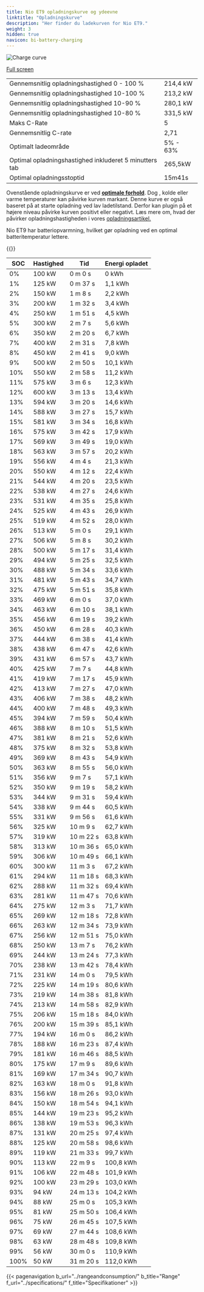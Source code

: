 ```yaml
---
title: Nio ET9 opladningskurve og ydeevne
linktitle: "Opladningskurve"
description: "Her finder du ladekurven for Nio ET9."
weight: 3
hidden: true
navicon: bi-battery-charging
---
```

<!-- markdownlint-disable MD033 -->
<img src="/images/models/nio/et9/et9/chargingcurve.svg" alt="Charge curve" class="img-fluid">

[Full screen](/images/models/nio/et9/et9/chargingcurve.svg)


<table class="table table-striped border">
<tbody>
<tr>
<td>Gennemsnitlig opladningshastighed 0 - 100 %</td><td>214,4 kW</td>
</tr>
<tr>
<td>Gennemsnitlig opladningshastighed 10-100 %</td><td>213,2 kW</td>
</tr>
<tr>
<td>Gennemsnitlig opladningshastighed 10-90 %</td><td>280,1 kW</td>
</tr>
<tr>
<td>Gennemsnitlig opladningshastighed 10-80 %</td><td>331,5 kW</td>
</tr>
<tr>
<td>Maks C-Rate</td><td>5</td>
</tr>
<tr>
<td>Gennemsnitlig C-rate</td><td>2,71</td>
</tr>
<tr>
<td>Optimalt ladeområde</td><td>5% - 63%</td>
</tr>
<tr>
<td>Optimal opladningshastighed inkluderet 5 minutters tab</td><td>265,5kW</td>
</tr>
<tr>
<td>Optimal opladningsstoptid</td><td>15m41s</td>
</tr>
</tbody>
</table>


Ovenstående opladningskurve er ved **[optimale forhold](../../../../../technology/battery/charging/#temperatur)**. Dog , kolde eller varme temperaturer kan påvirke kurven markant. Denne kurve er også baseret på at starte opladning ved lav ladetilstand. Derfor kan plugin på et højere niveau påvirke kurven positivt eller negativt. Læs mere om, hvad der påvirker opladningshastigheden i vores [opladningsartikel.](../../../../../technology/battery/charging/)


Nio ET9 har batteriopvarmning, hvilket gør opladning ved en optimal batteritemperatur lettere.


{{<evkxdisplayaddarticle />}}
<table class="table table-striped border">
<thead>
<tr><th>SOC</th><th>Hastighed</th><th>Tid</th><th>Energi opladet</th></tr>
</thead>
<tbody>
<tr>
<td>0%</td><td>100 kW</td><td> 0 m 0 s </td><td>0 kWh </td>
</tr>
<tr>
<td>1%</td><td>125 kW</td><td> 0 m 37 s </td><td>1,1 kWh </td>
</tr>
<tr>
<td>2%</td><td>150 kW</td><td> 1 m 8 s </td><td>2,2 kWh </td>
</tr>
<tr>
<td>3%</td><td>200 kW</td><td> 1 m 32 s </td><td>3,4 kWh </td>
</tr>
<tr>
<td>4%</td><td>250 kW</td><td> 1 m 51 s </td><td>4,5 kWh </td>
</tr>
<tr>
<td>5%</td><td>300 kW</td><td> 2 m 7 s </td><td>5,6 kWh </td>
</tr>
<tr>
<td>6%</td><td>350 kW</td><td> 2 m 20 s </td><td>6,7 kWh </td>
</tr>
<tr>
<td>7%</td><td>400 kW</td><td> 2 m 31 s </td><td>7,8 kWh </td>
</tr>
<tr>
<td>8%</td><td>450 kW</td><td> 2 m 41 s </td><td>9,0 kWh </td>
</tr>
<tr>
<td>9%</td><td>500 kW</td><td> 2 m 50 s </td><td>10,1 kWh </td>
</tr>
<tr>
<td>10%</td><td>550 kW</td><td> 2 m 58 s </td><td>11,2 kWh </td>
</tr>
<tr>
<td>11%</td><td>575 kW</td><td> 3 m 6 s </td><td>12,3 kWh </td>
</tr>
<tr>
<td>12%</td><td>600 kW</td><td> 3 m 13 s </td><td>13,4 kWh </td>
</tr>
<tr>
<td>13%</td><td>594 kW</td><td> 3 m 20 s </td><td>14,6 kWh </td>
</tr>
<tr>
<td>14%</td><td>588 kW</td><td> 3 m 27 s </td><td>15,7 kWh </td>
</tr>
<tr>
<td>15%</td><td>581 kW</td><td> 3 m 34 s </td><td>16,8 kWh </td>
</tr>
<tr>
<td>16%</td><td>575 kW</td><td> 3 m 42 s </td><td>17,9 kWh </td>
</tr>
<tr>
<td>17%</td><td>569 kW</td><td> 3 m 49 s </td><td>19,0 kWh </td>
</tr>
<tr>
<td>18%</td><td>563 kW</td><td> 3 m 57 s </td><td>20,2 kWh </td>
</tr>
<tr>
<td>19%</td><td>556 kW</td><td> 4 m 4 s </td><td>21,3 kWh </td>
</tr>
<tr>
<td>20%</td><td>550 kW</td><td> 4 m 12 s </td><td>22,4 kWh </td>
</tr>
<tr>
<td>21%</td><td>544 kW</td><td> 4 m 20 s </td><td>23,5 kWh </td>
</tr>
<tr>
<td>22%</td><td>538 kW</td><td> 4 m 27 s </td><td>24,6 kWh </td>
</tr>
<tr>
<td>23%</td><td>531 kW</td><td> 4 m 35 s </td><td>25,8 kWh </td>
</tr>
<tr>
<td>24%</td><td>525 kW</td><td> 4 m 43 s </td><td>26,9 kWh </td>
</tr>
<tr>
<td>25%</td><td>519 kW</td><td> 4 m 52 s </td><td>28,0 kWh </td>
</tr>
<tr>
<td>26%</td><td>513 kW</td><td> 5 m 0 s </td><td>29,1 kWh </td>
</tr>
<tr>
<td>27%</td><td>506 kW</td><td> 5 m 8 s </td><td>30,2 kWh </td>
</tr>
<tr>
<td>28%</td><td>500 kW</td><td> 5 m 17 s </td><td>31,4 kWh </td>
</tr>
<tr>
<td>29%</td><td>494 kW</td><td> 5 m 25 s </td><td>32,5 kWh </td>
</tr>
<tr>
<td>30%</td><td>488 kW</td><td> 5 m 34 s </td><td>33,6 kWh </td>
</tr>
<tr>
<td>31%</td><td>481 kW</td><td> 5 m 43 s </td><td>34,7 kWh </td>
</tr>
<tr>
<td>32%</td><td>475 kW</td><td> 5 m 51 s </td><td>35,8 kWh </td>
</tr>
<tr>
<td>33%</td><td>469 kW</td><td> 6 m 0 s </td><td>37,0 kWh </td>
</tr>
<tr>
<td>34%</td><td>463 kW</td><td> 6 m 10 s </td><td>38,1 kWh </td>
</tr>
<tr>
<td>35%</td><td>456 kW</td><td> 6 m 19 s </td><td>39,2 kWh </td>
</tr>
<tr>
<td>36%</td><td>450 kW</td><td> 6 m 28 s </td><td>40,3 kWh </td>
</tr>
<tr>
<td>37%</td><td>444 kW</td><td> 6 m 38 s </td><td>41,4 kWh </td>
</tr>
<tr>
<td>38%</td><td>438 kW</td><td> 6 m 47 s </td><td>42,6 kWh </td>
</tr>
<tr>
<td>39%</td><td>431 kW</td><td> 6 m 57 s </td><td>43,7 kWh </td>
</tr>
<tr>
<td>40%</td><td>425 kW</td><td> 7 m 7 s </td><td>44,8 kWh </td>
</tr>
<tr>
<td>41%</td><td>419 kW</td><td> 7 m 17 s </td><td>45,9 kWh </td>
</tr>
<tr>
<td>42%</td><td>413 kW</td><td> 7 m 27 s </td><td>47,0 kWh </td>
</tr>
<tr>
<td>43%</td><td>406 kW</td><td> 7 m 38 s </td><td>48,2 kWh </td>
</tr>
<tr>
<td>44%</td><td>400 kW</td><td> 7 m 48 s </td><td>49,3 kWh </td>
</tr>
<tr>
<td>45%</td><td>394 kW</td><td> 7 m 59 s </td><td>50,4 kWh </td>
</tr>
<tr>
<td>46%</td><td>388 kW</td><td> 8 m 10 s </td><td>51,5 kWh </td>
</tr>
<tr>
<td>47%</td><td>381 kW</td><td> 8 m 21 s </td><td>52,6 kWh </td>
</tr>
<tr>
<td>48%</td><td>375 kW</td><td> 8 m 32 s </td><td>53,8 kWh </td>
</tr>
<tr>
<td>49%</td><td>369 kW</td><td> 8 m 43 s </td><td>54,9 kWh </td>
</tr>
<tr>
<td>50%</td><td>363 kW</td><td> 8 m 55 s </td><td>56,0 kWh </td>
</tr>
<tr>
<td>51%</td><td>356 kW</td><td> 9 m 7 s </td><td>57,1 kWh </td>
</tr>
<tr>
<td>52%</td><td>350 kW</td><td> 9 m 19 s </td><td>58,2 kWh </td>
</tr>
<tr>
<td>53%</td><td>344 kW</td><td> 9 m 31 s </td><td>59,4 kWh </td>
</tr>
<tr>
<td>54%</td><td>338 kW</td><td> 9 m 44 s </td><td>60,5 kWh </td>
</tr>
<tr>
<td>55%</td><td>331 kW</td><td> 9 m 56 s </td><td>61,6 kWh </td>
</tr>
<tr>
<td>56%</td><td>325 kW</td><td> 10 m 9 s </td><td>62,7 kWh </td>
</tr>
<tr>
<td>57%</td><td>319 kW</td><td> 10 m 22 s </td><td>63,8 kWh </td>
</tr>
<tr>
<td>58%</td><td>313 kW</td><td> 10 m 36 s </td><td>65,0 kWh </td>
</tr>
<tr>
<td>59%</td><td>306 kW</td><td> 10 m 49 s </td><td>66,1 kWh </td>
</tr>
<tr>
<td>60%</td><td>300 kW</td><td> 11 m 3 s </td><td>67,2 kWh </td>
</tr>
<tr>
<td>61%</td><td>294 kW</td><td> 11 m 18 s </td><td>68,3 kWh </td>
</tr>
<tr>
<td>62%</td><td>288 kW</td><td> 11 m 32 s </td><td>69,4 kWh </td>
</tr>
<tr>
<td>63%</td><td>281 kW</td><td> 11 m 47 s </td><td>70,6 kWh </td>
</tr>
<tr>
<td>64%</td><td>275 kW</td><td> 12 m 3 s </td><td>71,7 kWh </td>
</tr>
<tr>
<td>65%</td><td>269 kW</td><td> 12 m 18 s </td><td>72,8 kWh </td>
</tr>
<tr>
<td>66%</td><td>263 kW</td><td> 12 m 34 s </td><td>73,9 kWh </td>
</tr>
<tr>
<td>67%</td><td>256 kW</td><td> 12 m 51 s </td><td>75,0 kWh </td>
</tr>
<tr>
<td>68%</td><td>250 kW</td><td> 13 m 7 s </td><td>76,2 kWh </td>
</tr>
<tr>
<td>69%</td><td>244 kW</td><td> 13 m 24 s </td><td>77,3 kWh </td>
</tr>
<tr>
<td>70%</td><td>238 kW</td><td> 13 m 42 s </td><td>78,4 kWh </td>
</tr>
<tr>
<td>71%</td><td>231 kW</td><td> 14 m 0 s </td><td>79,5 kWh </td>
</tr>
<tr>
<td>72%</td><td>225 kW</td><td> 14 m 19 s </td><td>80,6 kWh </td>
</tr>
<tr>
<td>73%</td><td>219 kW</td><td> 14 m 38 s </td><td>81,8 kWh </td>
</tr>
<tr>
<td>74%</td><td>213 kW</td><td> 14 m 58 s </td><td>82,9 kWh </td>
</tr>
<tr>
<td>75%</td><td>206 kW</td><td> 15 m 18 s </td><td>84,0 kWh </td>
</tr>
<tr>
<td>76%</td><td>200 kW</td><td> 15 m 39 s </td><td>85,1 kWh </td>
</tr>
<tr>
<td>77%</td><td>194 kW</td><td> 16 m 0 s </td><td>86,2 kWh </td>
</tr>
<tr>
<td>78%</td><td>188 kW</td><td> 16 m 23 s </td><td>87,4 kWh </td>
</tr>
<tr>
<td>79%</td><td>181 kW</td><td> 16 m 46 s </td><td>88,5 kWh </td>
</tr>
<tr>
<td>80%</td><td>175 kW</td><td> 17 m 9 s </td><td>89,6 kWh </td>
</tr>
<tr>
<td>81%</td><td>169 kW</td><td> 17 m 34 s </td><td>90,7 kWh </td>
</tr>
<tr>
<td>82%</td><td>163 kW</td><td> 18 m 0 s </td><td>91,8 kWh </td>
</tr>
<tr>
<td>83%</td><td>156 kW</td><td> 18 m 26 s </td><td>93,0 kWh </td>
</tr>
<tr>
<td>84%</td><td>150 kW</td><td> 18 m 54 s </td><td>94,1 kWh </td>
</tr>
<tr>
<td>85%</td><td>144 kW</td><td> 19 m 23 s </td><td>95,2 kWh </td>
</tr>
<tr>
<td>86%</td><td>138 kW</td><td> 19 m 53 s </td><td>96,3 kWh </td>
</tr>
<tr>
<td>87%</td><td>131 kW</td><td> 20 m 25 s </td><td>97,4 kWh </td>
</tr>
<tr>
<td>88%</td><td>125 kW</td><td> 20 m 58 s </td><td>98,6 kWh </td>
</tr>
<tr>
<td>89%</td><td>119 kW</td><td> 21 m 33 s </td><td>99,7 kWh </td>
</tr>
<tr>
<td>90%</td><td>113 kW</td><td> 22 m 9 s </td><td>100,8 kWh </td>
</tr>
<tr>
<td>91%</td><td>106 kW</td><td> 22 m 48 s </td><td>101,9 kWh </td>
</tr>
<tr>
<td>92%</td><td>100 kW</td><td> 23 m 29 s </td><td>103,0 kWh </td>
</tr>
<tr>
<td>93%</td><td>94 kW</td><td> 24 m 13 s </td><td>104,2 kWh </td>
</tr>
<tr>
<td>94%</td><td>88 kW</td><td> 25 m 0 s </td><td>105,3 kWh </td>
</tr>
<tr>
<td>95%</td><td>81 kW</td><td> 25 m 50 s </td><td>106,4 kWh </td>
</tr>
<tr>
<td>96%</td><td>75 kW</td><td> 26 m 45 s </td><td>107,5 kWh </td>
</tr>
<tr>
<td>97%</td><td>69 kW</td><td> 27 m 44 s </td><td>108,6 kWh </td>
</tr>
<tr>
<td>98%</td><td>63 kW</td><td> 28 m 48 s </td><td>109,8 kWh </td>
</tr>
<tr>
<td>99%</td><td>56 kW</td><td> 30 m 0 s </td><td>110,9 kWh </td>
</tr>
<tr>
<td>100%</td><td>50 kW</td><td> 31 m 20 s </td><td>112,0 kWh </td>
</tr>
</tbody>
</table>


{{< pagenavigation b_url="../rangeandconsumption/" b_title="Range" f_url="../specifications/" f_title="Specifikationer" >}}
